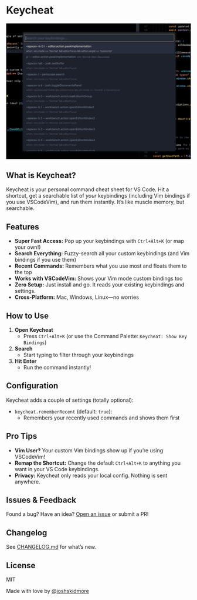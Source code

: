 # Keycheat
![Keycheat screenshot](media/screenshot.png)

## What is Keycheat?
Keycheat is your personal command cheat sheet for VS Code. Hit a shortcut, get a searchable list of *your* keybindings (including Vim bindings if you use VSCodeVim), and run them instantly. It’s like muscle memory, but searchable.


## Features

- **Super Fast Access:** Pop up your keybindings with `Ctrl+Alt+K` (or map your own!)
- **Search Everything:** Fuzzy-search all your custom keybindings (and Vim bindings if you use them)
- **Recent Commands:** Remembers what you use most and floats them to the top
- **Works with VSCodeVim:** Shows your Vim mode custom bindings too
- **Zero Setup:** Just install and go. It reads your existing keybindings and settings.
- **Cross-Platform:** Mac, Windows, Linux—no worries


## How to Use

1. **Open Keycheat**
   - Press `Ctrl+Alt+K` (or use the Command Palette: `Keycheat: Show Key Bindings`)
2. **Search**
   - Start typing to filter through your keybindings
3. **Hit Enter**
   - Run the command instantly!

## Configuration
Keycheat adds a couple of settings (totally optional):

- `keycheat.rememberRecent` (default: `true`):
  - Remembers your recently used commands and shows them first

## Pro Tips

- **Vim User?** Your custom Vim bindings show up if you’re using VSCodeVim!
- **Remap the Shortcut:** Change the default `Ctrl+Alt+K` to anything you want in your VS Code keybindings.
- **Privacy:** Keycheat only reads your local config. Nothing is sent anywhere.


## Issues & Feedback
Found a bug? Have an idea? [Open an issue](https://github.com/joshskidmore/vscode-keycheat/issues) or submit a PR!

## Changelog
See [CHANGELOG.md](./CHANGELOG.md) for what’s new.

## License
MIT


Made with love️ by [@joshskidmore](https://github.com/joshskidmore)
